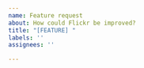 ```yaml
---
name: Feature request
about: How could Flickr be improved?
title: "[FEATURE] "
labels: ''
assignees: ''

---
```




